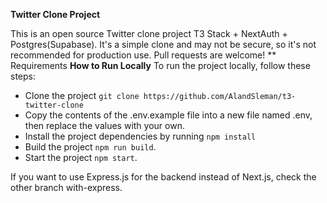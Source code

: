 
**Twitter Clone Project**

This is an open source Twitter clone project  T3 Stack + NextAuth + Postgres(Supabase). It's a simple clone and may not be secure, so it's not recommended for production use. Pull requests are welcome!
** Requirements
**How to Run Locally**
To run the project locally, follow these steps:

* Clone the project `git clone https://github.com/AlandSleman/t3-twitter-clone`
* Copy the contents of the .env.example file into a new file named .env, then replace the values with your own.
* Install the project dependencies by running `npm install`
* Build the project `npm run build`.
* Start the project `npm start`.

If you want to use Express.js for the backend instead of Next.js, check the other branch with-express.


